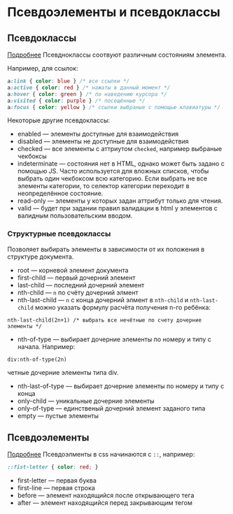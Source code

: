 # Псевдоэлементы и псевдоклассы

## Псевдоклассы

[Подробнее](http://htmlbook.ru/css/cat/pseudoclass)
Псевдноклассы соотвуют различным состояниям элемента.

Например, для ссылок:
```CSS
a:link { color: blue } /* все ссылки */
a:active { color: red } /* нажаты в данный момент */
a:hover { color: green } /* по наведению курсора */
a:visited { color: purple } /* посещённые */
a:focus { color: yellow } /* ссылки выбраные с помощью клавиатуры */
```

Некоторые другие псевдоклассы:
* enabled — элементы доступные для взаимодействия
* disabled  — элементы не доступные для взаимодействия
* checked — все элементы с аттриутом `checked`, например выбраные чекбоксы
* indeterminate — состояния нет в HTML, однако может быть задано с помощью JS. Часто используется для вложных списков, чтобы выбрать один чекбоксом всю категорию. Если выбрать не все элементы категории, то селектор категории переходит в неопределённое состояние.
* read-only — элементы у которых задан аттрибут только для чтения.
* valid — будет при задании правил валидации в html у элементов с валидным пользовательским вводом.

### Структурные псевдоклассы

Позволяет выбирать элементы в зависимости от их положения в структуре документа.

* root — корневой элемент документа
* first-child — первый дочерний элемент
* last-child — последний дочерний элемент
* nth-child — `n` по счёту дочерний элмент
* nth-last-child — `n` с конца дочерний элмент
в `nth-child` и `nth-last-child` можно указать формулу расчёта получения n-го ребёнка:
```
nth-last-child(2n+1) /* выбрать все нечётные по счету дочерние элементы */
```
* nth-of-type — выбирает дочерние элементы по номеру и типу с начала. Например:
```
div:nth-of-type(2n)
```
четные дочерние элементы типа div.
* nth-last-of-type — выбирает дочерние элементы по номеру и типу с конца
* only-child — уникальные дочерние элементы
* only-of-type — единственый дочерний элемент заданого типа
* empty — пустые элементы

## Псевдоэлементы

[Подробнее](http://htmlbook.ru/samcss/psevdoelementy)
Псевдоэлменты в css начинаются с `::`, например:
```CSS
::fist-letter { color: red; }
```

* first-letter — первая буква
* first-line — первая строка
* before — элемент находящийся после открывающего тега
* after — элемент находящийся перед закрывающим тегом
